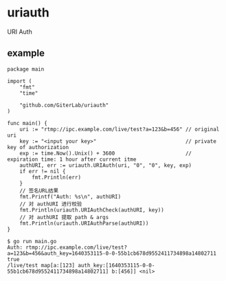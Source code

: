 # uriauth
URI Auth

## example

    package main

    import (
        "fmt"
        "time"

        "github.com/GiterLab/uriauth"
    )

    func main() {
        uri := "rtmp://ipc.example.com/live/test?a=123&b=456" // original uri
        key := "<input your key>"                             // private key of authorization
        exp := time.Now().Unix() + 3600                       // expiration time: 1 hour after current itme
        authURI, err := uriauth.URIAuth(uri, "0", "0", key, exp)
        if err != nil {
            fmt.Println(err)
        }
        // 签名URL结果
        fmt.Printf("Auth: %s\n", authURI)
        // 对 authURI 进行校验
        fmt.Println(uriauth.URIAuthCheck(authURI, key))
        // 对 authURI 提取 path & args
        fmt.Println(uriauth.URIAuthParse(authURI))
    }

    $ go run main.go
    Auth: rtmp://ipc.example.com/live/test?a=123&b=456&auth_key=1640353115-0-0-55b1cb678d9552411734898a14802711
    true
    /live/test map[a:[123] auth_key:[1640353115-0-0-55b1cb678d9552411734898a14802711] b:[456]] <nil>
